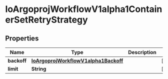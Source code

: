 

# IoArgoprojWorkflowV1alpha1ContainerSetRetryStrategy


## Properties

Name | Type | Description | Notes
------------ | ------------- | ------------- | -------------
**backoff** | [**IoArgoprojWorkflowV1alpha1Backoff**](IoArgoprojWorkflowV1alpha1Backoff.md) |  |  [optional]
**limit** | **String** |  |  [optional]



